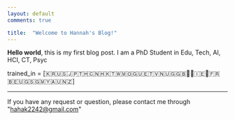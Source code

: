 ```yaml
---
layout: default
comments: true

title:  "Welcome to Hannah's Blog!"
---
```


**Hello world**, this is my first blog post.
I am a PhD Student in Edu, Tech, AI, HCI, CT, Psyc

trained_in = [🇰🇷🇺🇸🇯🇵🇹🇭🇨🇳🇭🇰🇹🇼🇲🇴🇬🇺🇪🇹🇻🇳🇺🇬🇬🇧🏴󠁧󠁢󠁷󠁬󠁳󠁿🏴󠁧󠁢󠁥󠁮󠁧󠁿🇮🇪🏴󠁧󠁢󠁳󠁣󠁴󠁿🇫🇷🇧🇪🇺🇬🇸🇬🇲🇾🇦🇺🇳🇿]


-----------------

If you have any request or question, please contact me through "hahak2242@gmail.com"


